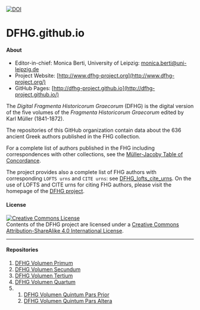 [![DOI](https://zenodo.org/badge/66142168.svg)](https://zenodo.org/badge/latestdoi/66142168)

# DFHG.github.io

#### About

* Editor-in-chief: Monica Berti, University of Leipzig: <monica.berti@uni-leipzig.de>
* Project Website: [http://www.dfhg-project.org](http://www.dfhg-project.org/)
* GitHub Pages: [http://dfhg-project.github.io](http://dfhg-project.github.io/)

The <i>Digital Fragmenta Historicorum Graecorum</i> (DFHG) is the digital version of the five volumes of the <i>Fragmenta Historicorum Graecorum</i> edited by Karl Müller (1841-1872).

The repositories of this GitHub organization contain data about the 636 ancient Greek authors published in the FHG collection. 

For a complete list of authors published in the FHG including correspondences with other collections, see the [Müller-Jacoby Table of Concordance](http://www.dfhg-project.org/Mueller-Jacoby-Concordance/).

The project provides also a complete list of FHG authors with corresponding `LOFTS urns` and `CITE urns`: see [DFHG_lofts_cite_urns](https://github.com/DFHG-project/DFHG-project.github.io/blob/master/dfhg_lofts_cite_urns.csv). On the use of LOFTS and CITE urns for citing FHG authors, please visit the homepage of the [DFHG project](http://www.dfhg-project.org).

#### License

<a rel="license" href="http://creativecommons.org/licenses/by-sa/4.0/"><img alt="Creative Commons License" style="border-width:0" src="https://i.creativecommons.org/l/by-sa/4.0/88x31.png" /></a><br />Contents of the DFHG project are licensed under a <a rel="license" href="http://creativecommons.org/licenses/by-sa/4.0/">Creative Commons Attribution-ShareAlike 4.0 International License</a>.

****
#### Repositories

1. [DFHG Volumen Primum](https://github.com/DFHG-project/volume_1)
2. [DFHG Volumen Secundum](https://github.com/DFHG-project/volume_2)
3. [DFHG Volumen Tertium](https://github.com/DFHG-project/volume_3)
4. [DFHG Volumen Quartum](https://github.com/DFHG-project/volume_4)
5. 1. [DFHG Volumen Quintum Pars Prior](https://github.com/DFHG-project/volume_5_1)
   2. [DFHG Volumen Quintum Pars Altera](https://github.com/DFHG-project/volume_5_2)
